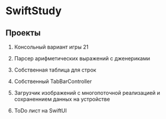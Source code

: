 # SwiftStudy

## Проекты

1. Консольный вариант игры 21

2. Парсер арифметических выражений с дженериками

3. Собственная таблица для строк

4. Собственный TabBarController

5. Загрузчик изображений с многопоточной реализацией и сохраненнием данных на устройстве

6. ToDo лист на SwiftUI
 
